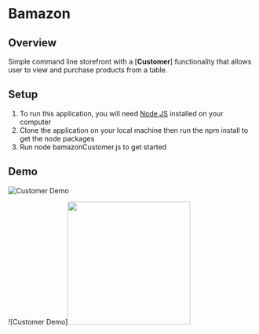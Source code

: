 # Bamazon

## Overview
Simple command line storefront with a [**Customer**] functionality that allows user to view and purchase products from a table.

## Setup
1. To run this application, you will need [Node JS](https://nodejs.org/en/download/) installed on your computer
2. Clone the application on your local machine then run the npm install to get the node packages
3. Run node bamazonCustomer.js to get started

## Demo 

![Customer Demo](<img src="https://media.giphy.com/media/dCKuenublVhoPVfhzH/giphy.gif" height= "250px"/>)

![Customer Demo]<img src="https://media.giphy.com/media/dCKuenublVhoPVfhzH/giphy.gif" height= "250px"/>